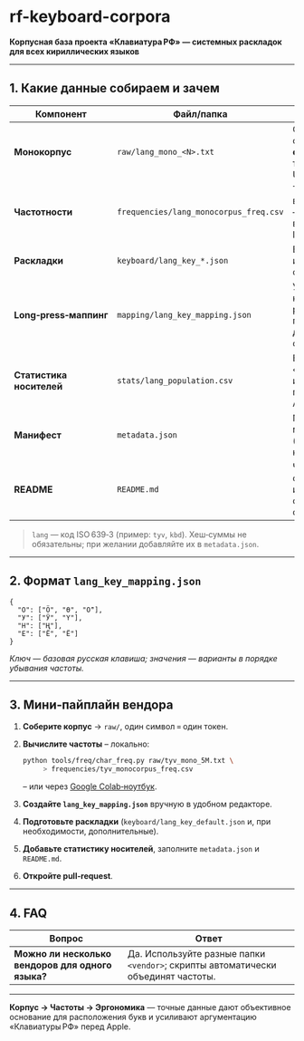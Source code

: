 # rf-keyboard-corpora

**Корпусная база проекта «Клавиатура РФ» — системных раскладок для всех кириллических языков**

---

## 1. Какие данные собираем и зачем

| Компонент                | Файл/папка                             | Назначение                                                                              |
| ------------------------ | -------------------------------------- | --------------------------------------------------------------------------------------- |
| **Монокорпус**           | `raw/lang_mono_<N>.txt`                | Основной источник статистики **по символам** (один токен = один Unicode‑символ)         |
| **Частотности**          | `frequencies/lang_monocorpus_freq.csv` | Таблица «символ → вхождений» — упорядочиваем варианты long‑press                        |
| **Раскладки**            | `keyboard/lang_key_*.json`             | Базовая, 4‑рядная и т. д. — готовые файлы iOS/macOS                                     |
| **Long‑press‑маппинг**   | `mapping/lang_key_mapping.json`        | Указывает, под какой **базовой** русской буквой показывать дополнительные символы языка |
| **Статистика носителей** | `stats/lang_population.csv`            | Взвешиваем «частота × охват» и аргументируем приоритеты перед Apple                     |
| **Манифест**             | `metadata.json`                        | Машинно‑читаемые метаданные (версия, лицензия, контакты)                                |
| **README**               | `README.md`                            | Человеческое описание: источники корпуса, очистка, особенности                          |

> `lang` — код ISO 639‑3 (пример: `tyv`, `kbd`).
> Хеш‑суммы не обязательны; при желании добавляйте их в `metadata.json`.

---

## 2. Формат `lang_key_mapping.json`

```jsonc
{
  "О": ["Ӧ", "Ө", "О̄"],
  "У": ["Ӱ", "Ү"],
  "Н": ["Ң"],
  "Е": ["Ё", "Ё"]
}
```

*Ключ — базовая русская клавиша; значения — варианты в порядке убывания частоты.*

---

## 3. Мини‑пайплайн вендора

1. **Соберите корпус** → `raw/`, один символ = один токен.

2. **Вычислите частоты**
   – локально:

   ```bash
   python tools/freq/char_freq.py raw/tyv_mono_5M.txt \
        > frequencies/tyv_monocorpus_freq.csv
   ```

   – или через [Google Colab‑ноутбук](tools/freq/char_freq_colab.ipynb).

3. **Создайте `lang_key_mapping.json`** вручную в удобном редакторе.

4. **Подготовьте раскладки** (`keyboard/lang_key_default.json` и, при необходимости, дополнительные).

5. **Добавьте статистику носителей**, заполните `metadata.json` и `README.md`.

6. **Откройте pull‑request**.

---

## 4. FAQ

| Вопрос                                            | Ответ                                                                             |
| ------------------------------------------------- | --------------------------------------------------------------------------------- |
| **Можно ли несколько вендоров для одного языка?** | Да. Используйте разные папки `<vendor>`; скрипты автоматически объединят частоты. |

---

**Корпус → Частоты → Эргономика** — точные данные дают объективное основание для расположения букв и усиливают аргументацию «Клавиатуры РФ» перед Apple.
